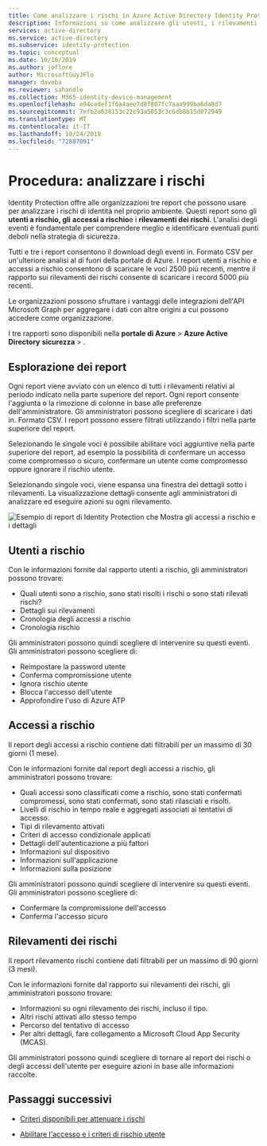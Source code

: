 ```yaml
---
title: Come analizzare i rischi in Azure Active Directory Identity Protection
description: Informazioni su come analizzare gli utenti, i rilevamenti e gli accessi a rischio in Azure Active Directory Identity Protection
services: active-directory
ms.service: active-directory
ms.subservice: identity-protection
ms.topic: conceptual
ms.date: 10/18/2019
ms.author: joflore
author: MicrosoftGuyJFlo
manager: daveba
ms.reviewer: sahandle
ms.collection: M365-identity-device-management
ms.openlocfilehash: e04cadef1f6a4aee7d8f807fc7aaa999ba6da8d7
ms.sourcegitcommit: 7efb2a638153c22c93a5053c3c6db8b15d072949
ms.translationtype: MT
ms.contentlocale: it-IT
ms.lasthandoff: 10/24/2019
ms.locfileid: "72887091"
---
```

# <a name="how-to-investigate-risk"></a>Procedura: analizzare i rischi

Identity Protection offre alle organizzazioni tre report che possono usare per analizzare i rischi di identità nel proprio ambiente. Questi report sono gli **utenti a rischio, gli** **accessi a rischio**e i **rilevamenti dei rischi**. L'analisi degli eventi è fondamentale per comprendere meglio e identificare eventuali punti deboli nella strategia di sicurezza.

Tutti e tre i report consentono il download degli eventi in. Formato CSV per un'ulteriore analisi al di fuori della portale di Azure. I report utenti a rischio e accessi a rischio consentono di scaricare le voci 2500 più recenti, mentre il rapporto sui rilevamenti dei rischi consente di scaricare i record 5000 più recenti.

Le organizzazioni possono sfruttare i vantaggi delle integrazioni dell'API Microsoft Graph per aggregare i dati con altre origini a cui possono accedere come organizzazione.

I tre rapporti sono disponibili nella **portale di Azure** > **Azure Active Directory** **sicurezza** > .

## <a name="navigating-the-reports"></a>Esplorazione dei report

Ogni report viene avviato con un elenco di tutti i rilevamenti relativi al periodo indicato nella parte superiore del report. Ogni report consente l'aggiunta o la rimozione di colonne in base alle preferenze dell'amministratore. Gli amministratori possono scegliere di scaricare i dati in. Formato CSV. I report possono essere filtrati utilizzando i filtri nella parte superiore del report.

Selezionando le singole voci è possibile abilitare voci aggiuntive nella parte superiore del report, ad esempio la possibilità di confermare un accesso come compromesso o sicuro, confermare un utente come compromesso oppure ignorare il rischio utente.

Selezionando singole voci, viene espansa una finestra dei dettagli sotto i rilevamenti. La visualizzazione dettagli consente agli amministratori di analizzare ed eseguire azioni su ogni rilevamento. 

![Esempio di report di Identity Protection che Mostra gli accessi a rischio e i dettagli](./media/howto-identity-protection-investigate-risk/identity-protection-risky-sign-ins-report.png)

## <a name="risky-users"></a>Utenti a rischio

Con le informazioni fornite dal rapporto utenti a rischio, gli amministratori possono trovare:

- Quali utenti sono a rischio, sono stati risolti i rischi o sono stati rilevati rischi?
- Dettagli sui rilevamenti
- Cronologia degli accessi a rischio
- Cronologia rischio
 
Gli amministratori possono quindi scegliere di intervenire su questi eventi. Gli amministratori possono scegliere di:

- Reimpostare la password utente
- Conferma compromissione utente
- Ignora rischio utente
- Blocca l'accesso dell'utente
- Approfondire l'uso di Azure ATP

## <a name="risky-sign-ins"></a>Accessi a rischio

Il report degli accessi a rischio contiene dati filtrabili per un massimo di 30 giorni (1 mese).

Con le informazioni fornite dal report degli accessi a rischio, gli amministratori possono trovare:

- Quali accessi sono classificati come a rischio, sono stati confermati compromessi, sono stati confermati, sono stati rilasciati e risolti.
- Livelli di rischio in tempo reale e aggregati associati ai tentativi di accesso.
- Tipi di rilevamento attivati
- Criteri di accesso condizionale applicati
- Dettagli dell'autenticazione a più fattori
- Informazioni sul dispositivo
- Informazioni sull'applicazione
- Informazioni sulla posizione

Gli amministratori possono quindi scegliere di intervenire su questi eventi. Gli amministratori possono scegliere di:

- Confermare la compromissione dell'accesso
- Conferma l'accesso sicuro

## <a name="risk-detections"></a>Rilevamenti dei rischi

Il report rilevamento rischi contiene dati filtrabili per un massimo di 90 giorni (3 mesi).

Con le informazioni fornite dal rapporto sui rilevamenti dei rischi, gli amministratori possono trovare:

- Informazioni su ogni rilevamento dei rischi, incluso il tipo.
- Altri rischi attivati allo stesso tempo
- Percorso del tentativo di accesso
- Per altri dettagli, fare collegamento a Microsoft Cloud App Security (MCAS).

Gli amministratori possono quindi scegliere di tornare al report dei rischi o degli accessi dell'utente per eseguire azioni in base alle informazioni raccolte.

## <a name="next-steps"></a>Passaggi successivi

- [Criteri disponibili per attenuare i rischi](concept-identity-protection-policies.md)

- [Abilitare l'accesso e i criteri di rischio utente](howto-identity-protection-configure-risk-policies.md)
